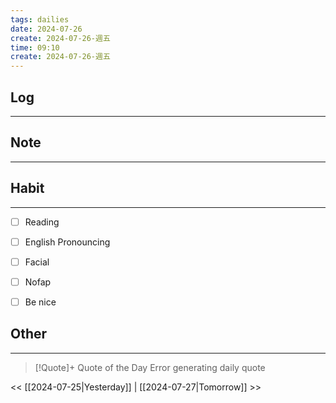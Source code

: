 ```yaml
---
tags: dailies  
date: 2024-07-26
create: 2024-07-26-週五
time: 09:10
create: 2024-07-26-週五
---
```


## Log
---


## Note
---


## Habit
---
- [ ] Reading
- [ ] English Pronouncing
- [ ] Facial
- [ ] Nofap
- [ ] Be nice


## Other
---

> [!Quote]+ Quote of the Day
> Error generating daily quote

<< [[2024-07-25|Yesterday]] | [[2024-07-27|Tomorrow]] >>